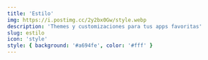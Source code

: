 ```yaml
---
title: 'Estilo'
img: https://i.postimg.cc/2y2bx0Gw/style.webp
description: 'Themes y customizaciones para tus apps favoritas'
slug: estilo
icon: 'style'
style: { background: '#a694fe', color: '#fff' }
---
```

